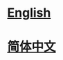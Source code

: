 # <a href='https://mmediting.readthedocs.io/en/latest/'>English</a>

# <a href='https://mmediting.readthedocs.io/zh_CN/latest/'>简体中文</a>

